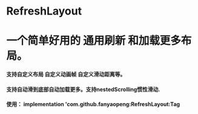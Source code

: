 # RefreshLayout
# 一个简单好用的 通用刷新 和加载更多布局。
#### 支持自定义布局 自定义动画帧  自定义滑动距离等。
#### 支持自动滑到底部自动加载更多。支持nestedScrolling惯性滑动.
#### 使用： implementation 'com.github.fanyaopeng:RefreshLayout:Tag
